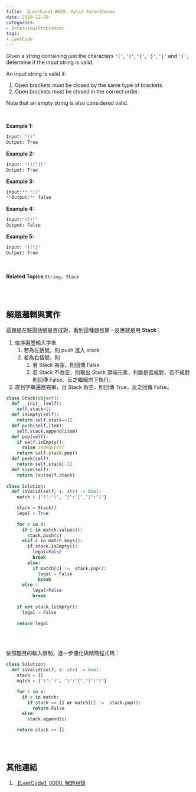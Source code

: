 ```yaml
---
title: 【LeetCode】0020. Valid Parentheses
date: 2018-12-20
categories:
- Interview/Problemset
tags:
- LeetCode
--- 
```


Given a string containing just the characters  `'('`,  `')'`,  `'{'`,  `'}'`,  `'['`  and  `']'`, determine if the input string is valid.

An input string is valid if:

1.  Open brackets must be closed by the same type of brackets.
2.  Open brackets must be closed in the correct order.

Note that an empty string is also considered valid.
<!--more-->
<br>

**Example 1:**
```python
Input: "()"
Output: True
```

**Example 2:**
```python
Input: "()[]{}"
Output: True
```

**Example 3:**
```python
Input:** "(]"
**Output:** false
```

**Example 4:**
```python
Input:"([)]"
Output: False
```

**Example 5:**
```python
Input: "{[]}"
Output: True
```
<br>

**Related Topics:**`String`、`Stack`

<br><br>

## 解題邏輯與實作
這題是在驗證括號是否成對，看到這種題目第一反應就是用 **Stack**：
1. 依序遍歷輸入字串
	 1. 若為左括號，則 push 進入 stack
	 2. 若為右括號，則
		  1. 若 Stack 為空，則回傳 False
		  2. 若 Stack 不為空，則取出 Stack 頂端元素，判斷是否成對，若不成對則回傳 False，反之繼續向下執行。
2. 直到字串遍歷完畢，且 Stack 為空，則回傳 True，反之回傳 False。

```python
class Stack(object):
  def __init__(self):
    self.stack=[]
  def isEmpty(self):
    return self.stack==[]
  def push(self,item):
    self.stack.append(item)
  def pop(self):
    if self.isEmpty():
      raise IndexError
    return self.stack.pop()
  def peek(self):
    return self.stack[-1]
  def size(self):
    return len(self.stack)
    
class Solution:
  def isValid(self, s: str) -> bool:
    match = {")":"(", "}":"{","]":"["}

    stack = Stack()
    legal = True
        
    for c in s:
      if c in match.values():
        stack.push(c)
      elif c in match.keys():
        if stack.isEmpty():
          legal=False
          break
        else:                    
          if match[c] !=  stack.pop():
            legal = False
            break
      else :
          legal=False
          break
                    
    if not stack.isEmpty():
      legal = False
        
    return legal
```

<br><br>

依照題目的輸入限制，進一步優化與精簡程式碼：
```python
class Solution:
  def isValid(self, s: str) -> bool:
    stack = []
    match = {")":"(", "}":"{","]":"["}

    for c in s:
      if c in match:
        if stack == [] or match[c] !=  stack.pop():
          return False
      else:
        stack.append(c)

    return stack == []
```

<br><br>

## 其他連結
1. [【LeetCode】0000. 解題目錄](/LeetCode-0000-Contents/)